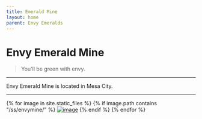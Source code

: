 ```yaml
---
title: Emerald Mine
layout: home
parent: Envy Emeralds
---
```


# Envy Emerald Mine
> You'll be green with envy.

---

Envy Emerald Mine is located in Mesa City.

---

{% for image in site.static_files %}
{% if image.path contains "/ss/envymine/" %}
<a href="{{ image.path }}"><img src="{{ image.path }}" alt="image" /></a>
{% endif %}
{% endfor %}
